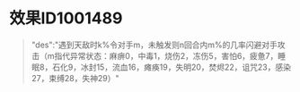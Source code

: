 # 效果ID1001489
> "des":"遇到天敌时k%令对手m，未触发则n回合内m%的几率闪避对手攻击（m指代异常状态：麻痹0，中毒1，烧伤2，冻伤5，害怕6，疲惫7，睡眠8，石化9，冰封15，流血16，瘫痪19，失明20，焚烬22，诅咒23，感染27，束缚28，失神29）"
